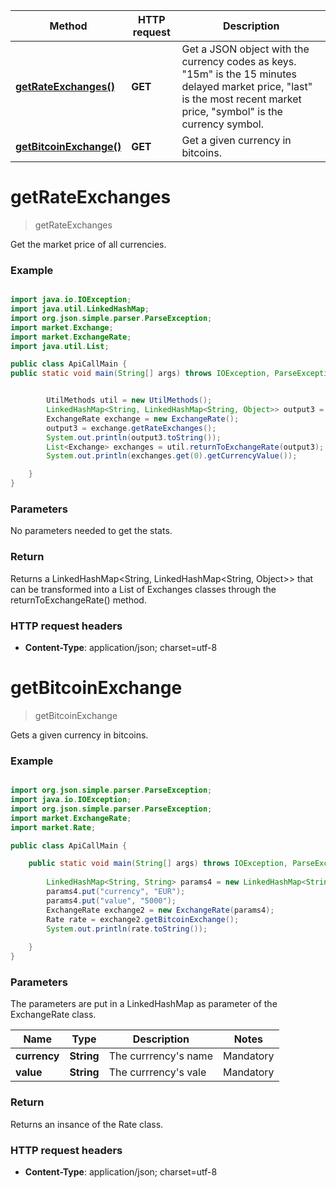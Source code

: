 Method | HTTP request | Description
------------- | ------------- | -------------
[**getRateExchanges()**](Rate.md#getRateExchanges) | **GET**  | Get a JSON object with the currency codes as keys. "15m" is the 15 minutes delayed market price, "last" is the most recent market price, "symbol" is the currency symbol.
[**getBitcoinExchange()**](Rate.md#getBitcoinExchange) | **GET**  | Get a given currency in bitcoins.


<a name="getRateExchanges"></a>
# **getRateExchanges**
> getRateExchanges

Get the market price of all currencies.

### Example

```java

import java.io.IOException;
import java.util.LinkedHashMap;
import org.json.simple.parser.ParseException;
import market.Exchange;
import market.ExchangeRate;
import java.util.List;

public class ApiCallMain {
public static void main(String[] args) throws IOException, ParseException {


		UtilMethods util = new UtilMethods();
		LinkedHashMap<String, LinkedHashMap<String, Object>> output3 = new LinkedHashMap<String, LinkedHashMap<String, Object>>();
		ExchangeRate exchange = new ExchangeRate();
		output3 = exchange.getRateExchanges();
		System.out.println(output3.toString());
		List<Exchange> exchanges = util.returnToExchangeRate(output3);
		System.out.println(exchanges.get(0).getCurrencyValue());

	}
}

```
### Parameters
 
 No parameters needed to get the stats.
 
 ### Return 
 
Returns a LinkedHashMap<String, LinkedHashMap<String, Object>> that can be transformed into a List of Exchanges classes through the returnToExchangeRate() method.
 
 ### HTTP request headers

 - **Content-Type**: application/json; charset=utf-8
 
<a name="getBitcoinExchange"></a>
# **getBitcoinExchange**
> getBitcoinExchange

Gets a given currency in bitcoins.

### Example

```java

import org.json.simple.parser.ParseException;
import java.io.IOException;
import org.json.simple.parser.ParseException;
import market.ExchangeRate;
import market.Rate;

public class ApiCallMain {

	public static void main(String[] args) throws IOException, ParseException {
	
		LinkedHashMap<String, String> params4 = new LinkedHashMap<String, String>();
		params4.put("currency", "EUR");
		params4.put("value", "5000");
		ExchangeRate exchange2 = new ExchangeRate(params4);
		Rate rate = exchange2.getBitcoinExchange();
		System.out.println(rate.toString());
	
	}
}

```
### Parameters

The parameters are put in a LinkedHashMap as parameter of the ExchangeRate class.

Name | Type | Description  | Notes
------------- | ------------- | ------------- | -------------
 **currency** | **String**|  The currrency's name | Mandatory
 **value** | **String**|  The currrency's vale | Mandatory
 
 ### Return 
 
Returns an insance of the Rate class.

### HTTP request headers

 - **Content-Type**: application/json; charset=utf-8
